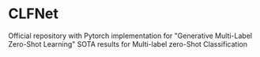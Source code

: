 # CLFNet
Official repository with Pytorch implementation for "Generative Multi-Label Zero-Shot Learning"  SOTA results for Multi-label zero-Shot Classification
